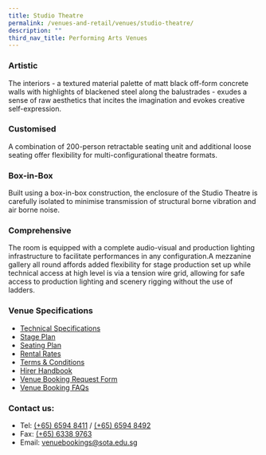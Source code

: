 ```yaml
---
title: Studio Theatre
permalink: /venues-and-retail/venues/studio-theatre/
description: ""
third_nav_title: Performing Arts Venues
---
```

### Artistic

The interiors - a textured material palette of matt black off-form concrete walls with highlights of blackened steel along the balustrades - exudes a sense of raw aesthetics that incites the imagination and evokes creative self-expression.  
  

### Customised

A combination of 200-person retractable seating unit and additional loose seating offer flexibility for multi-configurational theatre formats.  
  

### Box-in-Box

Built using a box-in-box construction, the enclosure of the Studio Theatre is carefully isolated to minimise transmission of structural borne vibration and air borne noise.  
  

### Comprehensive

The room is equipped with a complete audio-visual and production lighting infrastructure to facilitate performances in any configuration.A mezzanine gallery all round affords added flexibility for stage production set up while technical access at high level is via a tension wire grid, allowing for safe access to production lighting and scenery rigging without the use of ladders.

### Venue Specifications

*   [Technical Specifications](https://www.sota.edu.sg/docs/default-source/facilities/studio-theatre/technical-specs-studio-theatre.pdf)
*   [Stage Plan](https://www.sota.edu.sg/docs/default-source/facilities/studio-theatre/studio-theatre-stage-plan-0317.pdf?sfvrsn=10)
*   [Seating Plan](https://www.sota.edu.sg/docs/default-source/facilities/studio-theatre/seating-plan---studio-theatre.pdf)
*   [Rental Rates](https://www.sota.edu.sg/docs/default-source/facilities/studio-theatre/studio-theatre-hire-rates-19-may-2023.pdf)
*   [Terms & Conditions](https://www.sota.edu.sg/docs/default-source/facilities/studio-theatre/performing-arts-venues-terms-and-conditions.pdf?sfvrsn=16)
*   [Hirer Handbook](https://www.sota.edu.sg/docs/default-source/facilities/hirer-handbook-v20211129.pdf)
*   [Venue Booking Request Form](https://forms.gle/u5ysNq3C2BbmFJ4BA)
*   [Venue Booking FAQs](https://www.sota.edu.sg/docs/default-source/facilities/faq-for-sota-venue-bookings.pdf)

### Contact us:

*   Tel: [(+65) 6594 8411](tel:+6565948411) / [(+65) 6594 8492](tel:+6565948492)
*   Fax: [(+65) 6338 9763](tel:+6565949763)
*   Email: [venuebookings@sota.edu.sg](mailto:venuebookings@sota.edu.sg)
